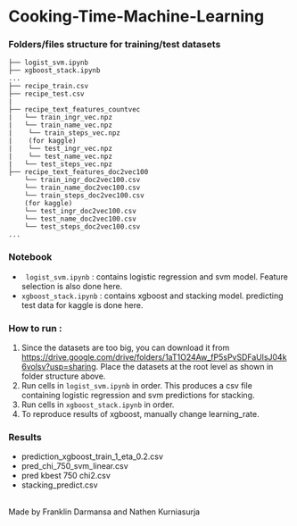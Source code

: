 # Cooking-Time-Machine-Learning

### Folders/files structure for training/test datasets

```
├── logist_svm.ipynb
├── xgboost_stack.ipynb
...
├── recipe_train.csv
├── recipe_test.csv
|
├── recipe_text_features_countvec
|   └── train_ingr_vec.npz
|   └── train_name_vec.npz
|    └── train_steps_vec.npz
|    (for kaggle)
|    └── test_ingr_vec.npz
|    └── test_name_vec.npz
|   └── test_steps_vec.npz
├── recipe_text_features_doc2vec100
    └── train_ingr_doc2vec100.csv
    └── train_name_doc2vec100.csv
    └── train_steps_doc2vec100.csv
    (for kaggle)
    └── test_ingr_doc2vec100.csv
    └── test_name_doc2vec100.csv
    └── test_steps_doc2vec100.csv
...
```

### Notebook
- ``` logist_svm.ipynb``` : 
contains logistic regression and svm model. 
Feature selection is also done here.
- ```xgboost_stack.ipynb``` :
contains xgboost and stacking model.
predicting test data for kaggle is done here.

### How to run :
1. Since the datasets are too big, you can download it from https://drive.google.com/drive/folders/1aT1O24Aw_fP5sPvSDFaUlsJ04k6volsv?usp=sharing. Place the datasets at the root level as shown in folder structure above.
2. Run cells in ``` logist_svm.ipynb ``` in order.
This produces a csv file containing logistic regression
and svm predictions for stacking.
3. Run cells in ``` xgboost_stack.ipynb ``` in order.
4. To reproduce results of xgboost, manually change learning_rate.

### Results
- prediction_xgboost_train_1_eta_0.2.csv
- pred_chi_750_svm_linear.csv
- pred kbest 750 chi2.csv
- stacking_predict.csv


<br>
Made by Franklin Darmansa and Nathen Kurniasurja